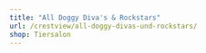 ```yaml
---
title: "All Doggy Diva's & Rockstars"
url: /crestview/all-doggy-divas-und-rockstars/
shop: Tiersalon
---
```

